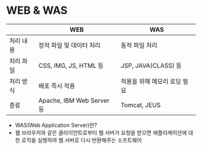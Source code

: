 WEB & WAS
==========
| | WEB | WAS   
-- | -- | --
처리 내용 | 정적 파일 및 데이터 처리 | 동적 파일 처리   
처리 파일|CSS, IMG, JS, HTML 등 | JSP, JAVA(CLASS) 등
처리 방식 | 배포 즉시 적용 | 적용을 위해 메모리 로딩 필요
종류 | Apache, IBM Web Server 등 | Tomcat, JEUS

* WAS(Web Application Server)란?
* 웹 브라우저와 같은 클라이언트로부터 웹 서버가 요청을 받으면 애플리케이션에 대한 로직을 실행하여 웹 서버로 다시 반환해주는 소프트웨어

  
